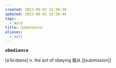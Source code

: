 ```yaml
---
created: 2023-08-02 15:50:39
updated: 2023-08-02 15:50:44
tags:
  - Word
title: 📖obedience
aliases:
  - null
---
```


<pre><strong>obedience</strong></pre>
[ə'bi:dɪəns]
n. the act of obeying 服从
[[submission]]
